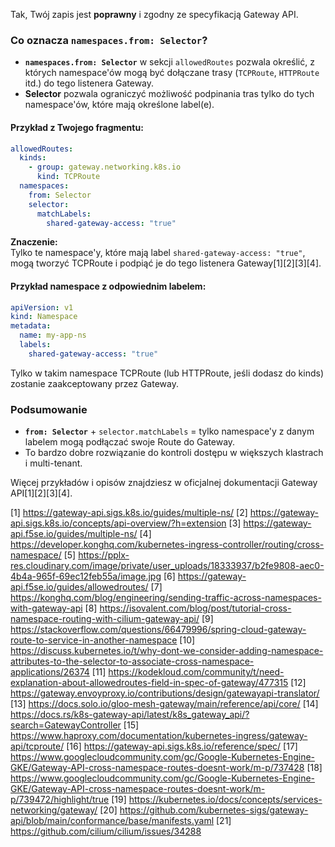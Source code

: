 Tak, Twój zapis jest **poprawny** i zgodny ze specyfikacją Gateway API.

### Co oznacza `namespaces.from: Selector`?

- **`namespaces.from: Selector`** w sekcji `allowedRoutes` pozwala określić, z których namespace'ów mogą być dołączane trasy (`TCPRoute`, `HTTPRoute` itd.) do tego listenera Gateway.
- **Selector** pozwala ograniczyć możliwość podpinania tras tylko do tych namespace'ów, które mają określone label(e).

#### Przykład z Twojego fragmentu:
```yaml
allowedRoutes:
  kinds:
    - group: gateway.networking.k8s.io
      kind: TCPRoute
  namespaces:
    from: Selector
    selector:
      matchLabels:
        shared-gateway-access: "true"
```

**Znaczenie:**  
Tylko te namespace'y, które mają label `shared-gateway-access: "true"`, mogą tworzyć TCPRoute i podpiąć je do tego listenera Gateway[1][2][3][4].

#### Przykład namespace z odpowiednim labelem:
```yaml
apiVersion: v1
kind: Namespace
metadata:
  name: my-app-ns
  labels:
    shared-gateway-access: "true"
```
Tylko w takim namespace TCPRoute (lub HTTPRoute, jeśli dodasz do kinds) zostanie zaakceptowany przez Gateway.

### Podsumowanie

- **`from: Selector`** + `selector.matchLabels` = tylko namespace'y z danym labelem mogą podłączać swoje Route do Gateway.
- To bardzo dobre rozwiązanie do kontroli dostępu w większych klastrach i multi-tenant.

Więcej przykładów i opisów znajdziesz w oficjalnej dokumentacji Gateway API[1][2][3][4].

[1] https://gateway-api.sigs.k8s.io/guides/multiple-ns/
[2] https://gateway-api.sigs.k8s.io/concepts/api-overview/?h=extension
[3] https://gateway-api.f5se.io/guides/multiple-ns/
[4] https://developer.konghq.com/kubernetes-ingress-controller/routing/cross-namespace/
[5] https://pplx-res.cloudinary.com/image/private/user_uploads/18333937/b2fe9808-aec0-4b4a-965f-69ec12feb55a/image.jpg
[6] https://gateway-api.f5se.io/guides/allowedroutes/
[7] https://konghq.com/blog/engineering/sending-traffic-across-namespaces-with-gateway-api
[8] https://isovalent.com/blog/post/tutorial-cross-namespace-routing-with-cilium-gateway-api/
[9] https://stackoverflow.com/questions/66479996/spring-cloud-gateway-route-to-service-in-another-namespace
[10] https://discuss.kubernetes.io/t/why-dont-we-consider-adding-namespace-attributes-to-the-selector-to-associate-cross-namespace-applications/26374
[11] https://kodekloud.com/community/t/need-explanation-about-allowedroutes-field-in-spec-of-gateway/477315
[12] https://gateway.envoyproxy.io/contributions/design/gatewayapi-translator/
[13] https://docs.solo.io/gloo-mesh-gateway/main/reference/api/core/
[14] https://docs.rs/k8s-gateway-api/latest/k8s_gateway_api/?search=GatewayController
[15] https://www.haproxy.com/documentation/kubernetes-ingress/gateway-api/tcproute/
[16] https://gateway-api.sigs.k8s.io/reference/spec/
[17] https://www.googlecloudcommunity.com/gc/Google-Kubernetes-Engine-GKE/Gateway-API-cross-namespace-routes-doesnt-work/m-p/737428
[18] https://www.googlecloudcommunity.com/gc/Google-Kubernetes-Engine-GKE/Gateway-API-cross-namespace-routes-doesnt-work/m-p/739472/highlight/true
[19] https://kubernetes.io/docs/concepts/services-networking/gateway/
[20] https://github.com/kubernetes-sigs/gateway-api/blob/main/conformance/base/manifests.yaml
[21] https://github.com/cilium/cilium/issues/34288